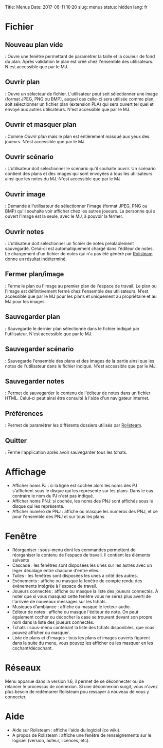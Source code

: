 Title: Menus
Date: 2017-06-11 10:20
slug: menus
status: hidden
lang: fr


Fichier
=======

Nouveau plan vide
-----------------

:   Ouvre une fenêtre permettant de paramétrer la taille et la couleur
    de fond du plan. Après validation le plan est créé chez l\'ensemble
    des utilisateurs. N\'est accessible que par le MJ.

Ouvrir plan
-----------

:   Ouvre un sélecteur de fichier. L\'utilisateur peut soit sélectionner
    une image (format JPEG, PNG ou BMP), auquel cas celle-ci sera
    utilisée comme plan, soit sélectionner un fichier plan (extension
    PLA) qui sera ouvert tel quel et envoyé aux autres utilisateurs.
    N\'est accessible que par le MJ.

Ouvrir et masquer plan
----------------------

:   Comme *Ouvrir plan* mais le plan est entièrement masqué aux yeux des
    joueurs. N\'est accessible que par le MJ.

Ouvrir scénario
---------------

:   L\'utilisateur doit sélectionner le scénario qu\'il souhaite ouvrir.
    Un scénario contient des plans et des images qui sont envoyées à
    tous les utilisateurs ainsi que les notes du MJ. N\'est accessible
    que par le MJ.

Ouvrir image
------------

:   Demande à l\'utilisateur de sélectionner l\'image (format JPEG, PNG
    ou BMP) qu\'il souhaite voir afficher chez les autres joueurs. La
    personne qui a ouvert l\'image est la seule, avec le MJ, à pouvoir
    la fermer.

Ouvrir notes
------------

:   L\'utilisateur doit sélectionner un fichier de notes préalablement
    sauvegardé. Celui-ci est automatiquement chargé dans l\'éditeur de
    notes. Le chargement d\'un fichier de notes qui n\'a pas été généré
    par [Rolisteam](/Rolisteam "wikilink") donne un résultat
    indéterminé.

Fermer plan/image
-----------------

:   Ferme le plan ou l\'image au premier plan de l\'espace de travail.
    Le plan ou l\'image est définitivement fermé chez l\'ensemble des
    utilisateurs. N\'est accessible que par le MJ pour les plans et
    uniquement au propriétaire et au MJ pour les images.

Sauvegarder plan
----------------

:   Sauvegarde le dernier plan sélectionné dans le fichier indiqué par
    l\'utilisateur. N\'est accessible que par le MJ.

Sauvegarder scénario
--------------------

:   Sauvegarde l\'ensemble des plans et des images de la partie ainsi
    que les notes de l\'utilisateur dans le fichier indiqué. N\'est
    accessible que par le MJ.

Sauvegarder notes
-----------------

:   Permet de sauvegarder le contenu de l\'éditeur de notes dans un
    fichier HTML. Celui-ci peut ainsi être consulté à l\'aide d\'un
    navigateur internet.

Préférences
-----------

:   Permet de paramétrer les différents dossiers utilisés par
    [Rolisteam](/Rolisteam "wikilink").

Quitter
-------

:   Ferme l\'application après avoir sauvegarder tous les tchats.

Affichage
=========

-   Afficher noms PJ : si la ligne est cochée alors les noms des PJ
    s\'affichent sous le disque qui les représente sur les plans. Dans
    le cas contraire le nom du PJ n\'est pas indiqué.
-   Afficher noms PNJ: si cochée, les noms des PNJ sont affichés sous le
    disque qui les représente.
-   Afficher numéro de PNJ : affiche ou masque les numéros des PNJ, et
    ce pour l\'ensemble des PNJ et sur tous les plans.

Fenêtre
=======

-   Réorganiser : sous-menu dont les commandes permettent de réorganiser
    le contenu de l\'espace de travail. Il contient les éléments
    suivants
-   Cascade : les fenêtres sont disposées les unes sur les autres avec
    un léger décalage entre chacune d\'entre elles.·
-   Tuiles : les fenêtres sont disposées les unes à côté des autres.
-   Evènements : affiche ou masque la fenêtre de compte rendu des
    évènements intégrée à l\'espace de travail.
-   Joueurs connectés : affiche ou masque la liste des joueurs
    connectés. A noter que si vous masquez cette fenêtre vous ne serez
    plus averti de l\'arrivée de nouveaux messages sur les tchats.
-   Musiques d\'ambiance : affiche ou masque le lecteur audio.
-   Editeur de notes : affiche ou masque l\'éditeur de note. On peut
    également cocher ou décocher la case se trouvant devant son propre
    nom dans la liste des joueurs connectés.
-   Tchats : sous-menu contenant la liste des tchats disponibles, que
    vous pouvez afficher ou masquer.
-   Liste de plans et d\'images : tous les plans et images ouverts
    figurent dans la suite du menu, vous pouvez les afficher ou les
    masquer en les cochant/décochant.

Réseaux
=======

Menu apparue dans la version 1.6, il permet de se déconnecter ou de
relancer le processus de connexion. Si une déconnexion surgit, vous
n\'avez plus besoin de redémarrer Rolisteam pou ressayer à nouveau de
vous y connecter.

Aide
====

-   Aide sur Rolisteam : affiche l\'aide du logiciel (ce wiki).
-   A propos de Rolisteam : affiche une fenêtre de renseignements sur le
    logiciel (version, auteur, licences, etc).
